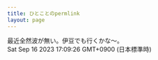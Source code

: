 ```yaml
---
title: ひとことのpermlink
layout: page
---
```

<div class="box" dt="1694851766982">
  最近全然波が無い。伊豆でも行くかな〜。
  <div class="content is-small">Sat Sep 16 2023 17:09:26 GMT+0900 (日本標準時)</div>
</div>